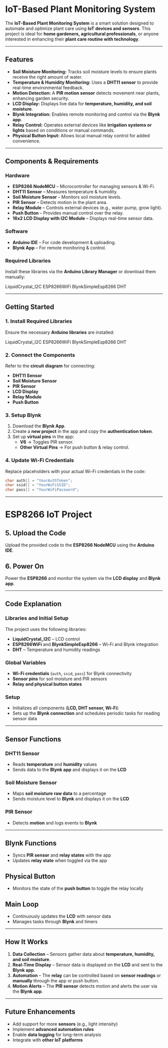 # IoT-Based Plant Monitoring System

The **IoT-Based Plant Monitoring System** is a smart solution designed to automate and optimize plant care using **IoT devices and sensors**. This project is ideal for **home gardeners, agricultural professionals**, or anyone interested in enhancing their **plant care routine with technology**.

---

## Features

- **Soil Moisture Monitoring:** Tracks soil moisture levels to ensure plants receive the right amount of water.  
- **Temperature & Humidity Monitoring:** Uses a **DHT11 sensor** to provide real-time environmental feedback.  
- **Motion Detection:** A **PIR motion sensor** detects movement near plants, enhancing garden security.  
- **LCD Display:** Displays live data for **temperature, humidity, and soil moisture**.  
- **Blynk Integration:** Enables remote monitoring and control via the **Blynk app**.  
- **Relay Control:** Operates external devices like **irrigation systems or lights** based on conditions or manual commands.  
- **Physical Button Input:** Allows local manual relay control for added convenience.  

---

## Components & Requirements

### Hardware  
- **ESP8266 NodeMCU** – Microcontroller for managing sensors & Wi-Fi.  
- **DHT11 Sensor** – Measures temperature & humidity.  
- **Soil Moisture Sensor** – Monitors soil moisture levels.  
- **PIR Sensor** – Detects motion in the plant area.  
- **Relay Module** – Controls external devices (e.g., water pump, grow light).  
- **Push Button** – Provides manual control over the relay.  
- **16x2 LCD Display with I2C Module** – Displays real-time sensor data.  

### Software  
- **Arduino IDE** – For code development & uploading.  
- **Blynk App** – For remote monitoring & control.  

### Required Libraries  
Install these libraries via the **Arduino Library Manager** or download them manually:  

LiquidCrystal_I2C
ESP8266WiFi
BlynkSimpleEsp8266
DHT


---

## Getting Started  

### 1. Install Required Libraries  
Ensure the necessary **Arduino libraries** are installed:  

LiquidCrystal_I2C
ESP8266WiFi
BlynkSimpleEsp8266
DHT



### 2. Connect the Components  
Refer to the **circuit diagram** for connecting:  
- **DHT11 Sensor**  
- **Soil Moisture Sensor**  
- **PIR Sensor**  
- **LCD Display**  
- **Relay Module**  
- **Push Button**  

### 3. Setup Blynk  
1. Download the **Blynk App**.  
2. Create a **new project** in the app and copy the **authentication token**.  
3. Set up **virtual pins** in the app:  
   - **V6** → Toggles PIR sensor.  
   - **Other Virtual Pins** → For push button & relay control.  

### 4. Update Wi-Fi Credentials  
Replace placeholders with your actual Wi-Fi credentials in the code:  

```cpp
char auth[] = "YourAuthToken";
char ssid[] = "YourWiFiSSID";
char pass[] = "YourWiFiPassword";
```
---
# ESP8266 IoT Project  

## 5. Upload the Code  
Upload the provided code to the **ESP8266 NodeMCU** using the **Arduino IDE**.  

## 6. Power On  
Power the **ESP8266** and monitor the system via the **LCD display** and **Blynk app**.  

---

## Code Explanation  

### Libraries and Initial Setup  
The project uses the following libraries:  
- **LiquidCrystal_I2C** – LCD control  
- **ESP8266WiFi** and **BlynkSimpleEsp8266** – Wi-Fi and Blynk integration  
- **DHT** – Temperature and humidity readings  

### Global Variables  
- **Wi-Fi credentials** (`auth`, `ssid`, `pass`) for Blynk connectivity  
- **Sensor pins** for soil moisture and PIR sensors  
- **Relay and physical button states**  

### Setup  
- Initializes all components (**LCD, DHT sensor, Wi-Fi**)  
- Sets up the **Blynk connection** and schedules periodic tasks for reading sensor data  

---

## Sensor Functions  

### DHT11 Sensor  
- Reads **temperature** and **humidity** values  
- Sends data to the **Blynk app** and displays it on the **LCD**  

### Soil Moisture Sensor  
- Maps **soil moisture raw data** to a percentage  
- Sends moisture level to **Blynk** and displays it on the **LCD**  

### PIR Sensor  
- Detects **motion** and logs events to **Blynk**  

---

## Blynk Functions  
- Syncs **PIR sensor** and **relay states** with the app  
- Updates **relay state** when toggled via the app  

## Physical Button  
- Monitors the state of the **push button** to toggle the relay locally  

## Main Loop  
- Continuously updates the **LCD** with sensor data  
- Manages tasks through **Blynk** and timers  

---

## How It Works  

1. **Data Collection** – Sensors gather data about **temperature, humidity, and soil moisture**.  
2. **Real-Time Display** – Sensor data is displayed on the **LCD** and sent to the **Blynk app**.  
3. **Automation** – The **relay** can be controlled based on **sensor readings** or **manually** through the app or push button.  
4. **Motion Alerts** – The **PIR sensor** detects motion and alerts the user via the **Blynk app**.  

---

## Future Enhancements  

- Add support for more **sensors** (e.g., light intensity)  
- Implement **advanced automation rules**  
- Enable **data logging** for long-term analysis  
- Integrate with **other IoT platforms**  
